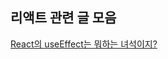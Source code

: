 
## 리액트 관련 글 모음
[React의 useEffect는 뭐하는 녀석이지?](https://yaehee.notion.site/React-useEffect-59bb96ce445f4ad4a3ddab614f178618)
